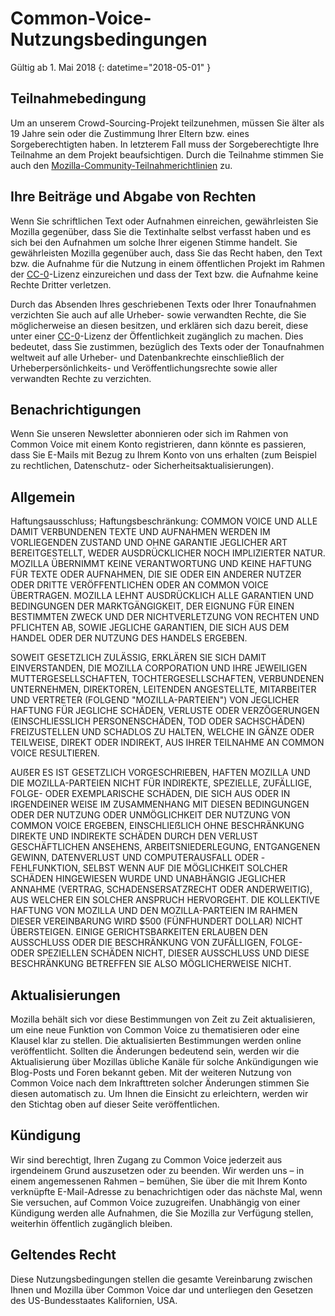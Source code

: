 # Common-Voice-Nutzungsbedingungen 

Gültig ab 1. Mai 2018 
{: datetime="2018-05-01" }

## Teilnahmebedingung

Um an unserem Crowd-Sourcing-Projekt teilzunehmen, müssen Sie älter als 19 Jahre sein oder die Zustimmung Ihrer Eltern bzw. eines Sorgeberechtigten haben. In letzterem Fall muss der Sorgeberechtigte Ihre Teilnahme an dem Projekt beaufsichtigen. Durch die Teilnahme stimmen Sie auch den [Mozilla-Community-Teilnahmerichtlinien](https://www.mozilla.org/about/governance/policies/participation/) zu. 

## Ihre Beiträge und Abgabe von Rechten

Wenn Sie schriftlichen Text oder Aufnahmen einreichen, gewährleisten Sie Mozilla gegenüber, dass Sie die Textinhalte selbst verfasst haben und es sich bei den Aufnahmen um solche Ihrer eigenen Stimme handelt. Sie gewährleisten Mozilla gegenüber auch, dass Sie das Recht haben, den Text bzw. die Aufnahme für die Nutzung in einem öffentlichen Projekt im Rahmen der [CC-0](https://creativecommons.org/publicdomain/zero/1.0/)-Lizenz einzureichen und dass der Text bzw. die Aufnahme keine Rechte Dritter verletzen. 

Durch das Absenden Ihres geschriebenen Texts oder Ihrer Tonaufnahmen verzichten Sie auch auf alle Urheber- sowie verwandten Rechte, die Sie möglicherweise an diesen besitzen, und erklären sich dazu bereit, diese unter einer [CC-0](https://creativecommons.org/publicdomain/zero/1.0/)-Lizenz der Öffentlichkeit zugänglich zu machen. Dies bedeutet, dass Sie zustimmen, bezüglich des Texts oder der Tonaufnahmen weltweit auf alle Urheber- und Datenbankrechte einschließlich der Urheberpersönlichkeits- und Veröffentlichungsrechte sowie aller verwandten Rechte zu verzichten.

## Benachrichtigungen

Wenn Sie unseren Newsletter abonnieren oder sich im Rahmen von Common Voice mit einem Konto registrieren, dann könnte es passieren, dass Sie E-Mails mit Bezug zu Ihrem Konto von uns erhalten (zum Beispiel zu rechtlichen, Datenschutz- oder Sicherheitsaktualisierungen).

## Allgemein

Haftungsausschluss; Haftungsbeschränkung: COMMON VOICE UND ALLE DAMIT VERBUNDENEN TEXTE UND AUFNAHMEN WERDEN IM VORLIEGENDEN ZUSTAND UND OHNE GARANTIE JEGLICHER ART BEREITGESTELLT, WEDER AUSDRÜCKLICHER NOCH IMPLIZIERTER NATUR. MOZILLA ÜBERNIMMT KEINE VERANTWORTUNG UND KEINE HAFTUNG FÜR TEXTE ODER AUFNAHMEN, DIE SIE ODER EIN ANDERER NUTZER ODER DRITTE VERÖFFENTLICHEN ODER AN COMMON VOICE ÜBERTRAGEN. MOZILLA LEHNT AUSDRÜCKLICH ALLE GARANTIEN UND BEDINGUNGEN DER MARKTGÄNGIGKEIT, DER EIGNUNG FÜR EINEN BESTIMMTEN ZWECK UND DER NICHTVERLETZUNG VON RECHTEN UND PFLICHTEN AB, SOWIE JEGLICHE GARANTIEN, DIE SICH AUS DEM HANDEL ODER DER NUTZUNG DES HANDELS ERGEBEN.

SOWEIT GESETZLICH ZULÄSSIG, ERKLÄREN SIE SICH DAMIT EINVERSTANDEN, DIE MOZILLA CORPORATION UND IHRE JEWEILIGEN MUTTERGESELLSCHAFTEN, TOCHTERGESELLSCHAFTEN, VERBUNDENEN UNTERNEHMEN, DIREKTOREN, LEITENDEN ANGESTELLTE, MITARBEITER UND VERTRETER (FOLGEND "MOZILLA-PARTEIEN") VON JEGLICHER HAFTUNG FÜR JEGLICHE SCHÄDEN, VERLUSTE ODER VERZÖGERUNGEN (EINSCHLIESSLICH PERSONENSCHÄDEN, TOD ODER SACHSCHÄDEN) FREIZUSTELLEN UND SCHADLOS ZU HALTEN, WELCHE IN GÄNZE ODER TEILWEISE, DIREKT ODER INDIREKT, AUS IHRER TEILNAHME AN COMMON VOICE RESULTIEREN.

AUẞER ES IST GESETZLICH VORGESCHRIEBEN, HAFTEN MOZILLA UND DIE MOZILLA-PARTEIEN NICHT FÜR INDIREKTE, SPEZIELLE, ZUFÄLLIGE, FOLGE- ODER EXEMPLARISCHE SCHÄDEN, DIE SICH AUS ODER IN IRGENDEINER WEISE IM ZUSAMMENHANG MIT DIESEN BEDINGUNGEN ODER DER NUTZUNG ODER UNMÖGLICHKEIT DER NUTZUNG VON COMMON VOICE ERGEBEN, EINSCHLIEẞLICH OHNE BESCHRÄNKUNG DIREKTE UND INDIREKTE SCHÄDEN DURCH DEN VERLUST GESCHÄFTLICHEN ANSEHENS, ARBEITSNIEDERLEGUNG, ENTGANGENEN GEWINN, DATENVERLUST UND COMPUTERAUSFALL ODER -FEHLFUNKTION, SELBST WENN AUF DIE MÖGLICHKEIT SOLCHER SCHÄDEN HINGEWIESEN WURDE UND UNABHÄNGIG JEGLICHER ANNAHME (VERTRAG, SCHADENSERSATZRECHT ODER ANDERWEITIG), AUS WELCHER EIN SOLCHER ANSPRUCH HERVORGEHT. DIE KOLLEKTIVE HAFTUNG VON MOZILLA UND DEN MOZILLA-PARTEIEN IM RAHMEN DIESER VEREINBARUNG WIRD $500 (FÜNFHUNDERT DOLLAR) NICHT ÜBERSTEIGEN. EINIGE GERICHTSBARKEITEN ERLAUBEN DEN AUSSCHLUSS ODER DIE BESCHRÄNKUNG VON ZUFÄLLIGEN, FOLGE- ODER SPEZIELLEN SCHÄDEN NICHT, DIESER AUSSCHLUSS UND DIESE BESCHRÄNKUNG BETREFFEN SIE ALSO MÖGLICHERWEISE NICHT.

## Aktualisierungen 

Mozilla behält sich vor diese Bestimmungen von Zeit zu Zeit aktualisieren, um eine neue Funktion von Common Voice zu thematisieren oder eine Klausel klar zu stellen. Die aktualisierten Bestimmungen werden online veröffentlicht. Sollten die Änderungen bedeutend sein, werden wir die Aktualisierung über Mozillas übliche Kanäle für solche Ankündigungen wie Blog-Posts und Foren bekannt geben. Mit der weiteren Nutzung von Common Voice nach dem Inkrafttreten solcher Änderungen stimmen Sie diesen automatisch zu. Um Ihnen die Einsicht zu erleichtern, werden wir den Stichtag oben auf dieser Seite veröffentlichen.

## Kündigung 

Wir sind berechtigt, Ihren Zugang zu Common Voice jederzeit aus irgendeinem Grund auszusetzen oder zu beenden. Wir werden uns – in einem angemessenen Rahmen – bemühen, Sie über die mit Ihrem Konto verknüpfte E-Mail-Adresse zu benachrichtigen oder das nächste Mal, wenn Sie versuchen, auf Common Voice zuzugreifen. Unabhängig von einer Kündigung werden alle Aufnahmen, die Sie Mozilla zur Verfügung stellen, weiterhin öffentlich zugänglich bleiben.

## Geltendes Recht

Diese Nutzungsbedingungen stellen die gesamte Vereinbarung zwischen Ihnen und Mozilla über Common Voice dar und unterliegen den Gesetzen des US-Bundesstaates Kalifornien, USA.
